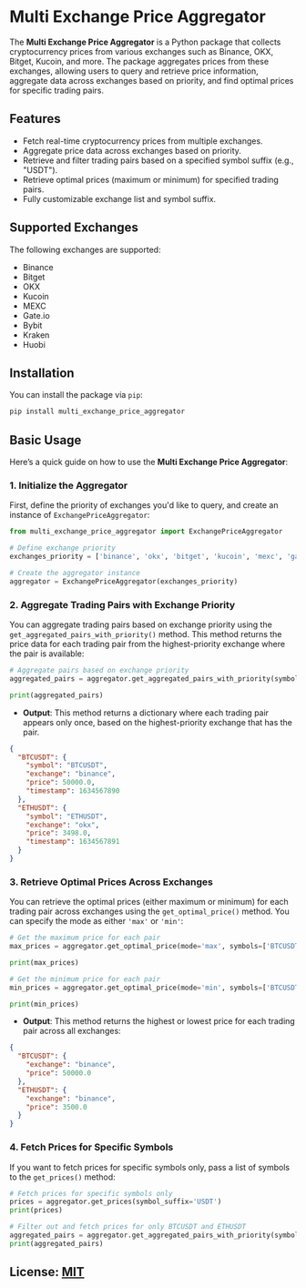 # Multi Exchange Price Aggregator

The **Multi Exchange Price Aggregator** is a Python package that collects cryptocurrency prices from various exchanges such as Binance, OKX, Bitget, Kucoin, and more. The package aggregates prices from these exchanges, allowing users to query and retrieve price information, aggregate data across exchanges based on priority, and find optimal prices for specific trading pairs.

## Features

- Fetch real-time cryptocurrency prices from multiple exchanges.
- Aggregate price data across exchanges based on priority.
- Retrieve and filter trading pairs based on a specified symbol suffix (e.g., "USDT").
- Retrieve optimal prices (maximum or minimum) for specified trading pairs.
- Fully customizable exchange list and symbol suffix.

## Supported Exchanges

The following exchanges are supported:
- Binance
- Bitget
- OKX
- Kucoin
- MEXC
- Gate.io
- Bybit
- Kraken
- Huobi

## Installation

You can install the package via `pip`:

```bash
pip install multi_exchange_price_aggregator
```

## Basic Usage

Here’s a quick guide on how to use the **Multi Exchange Price Aggregator**:

### 1. Initialize the Aggregator

First, define the priority of exchanges you'd like to query, and create an instance of `ExchangePriceAggregator`:

```python
from multi_exchange_price_aggregator import ExchangePriceAggregator

# Define exchange priority
exchanges_priority = ['binance', 'okx', 'bitget', 'kucoin', 'mexc', 'gate']

# Create the aggregator instance
aggregator = ExchangePriceAggregator(exchanges_priority)
```


### 2. Aggregate Trading Pairs with Exchange Priority

You can aggregate trading pairs based on exchange priority using the `get_aggregated_pairs_with_priority()` method. This method returns the price data for each trading pair from the highest-priority exchange where the pair is available:

```python
# Aggregate pairs based on exchange priority
aggregated_pairs = aggregator.get_aggregated_pairs_with_priority(symbol_suffix='USDT')

print(aggregated_pairs)
```

- **Output**: This method returns a dictionary where each trading pair appears only once, based on the highest-priority exchange that has the pair.

```json
{
  "BTCUSDT": {
    "symbol": "BTCUSDT",
    "exchange": "binance",
    "price": 50000.0,
    "timestamp": 1634567890
  },
  "ETHUSDT": {
    "symbol": "ETHUSDT",
    "exchange": "okx",
    "price": 3498.0,
    "timestamp": 1634567891
  }
}
```

### 3. Retrieve Optimal Prices Across Exchanges

You can retrieve the optimal prices (either maximum or minimum) for each trading pair across exchanges using the `get_optimal_price()` method. You can specify the mode as either `'max'` or `'min'`:

```python
# Get the maximum price for each pair
max_prices = aggregator.get_optimal_price(mode='max', symbols=['BTCUSDT', 'ETHUSDT'])

print(max_prices)

# Get the minimum price for each pair
min_prices = aggregator.get_optimal_price(mode='min', symbols=['BTCUSDT', 'ETHUSDT'])

print(min_prices)
```

- **Output**: This method returns the highest or lowest price for each trading pair across all exchanges:

```json
{
  "BTCUSDT": {
    "exchange": "binance",
    "price": 50000.0
  },
  "ETHUSDT": {
    "exchange": "binance",
    "price": 3500.0
  }
}
```

### 4. Fetch Prices for Specific Symbols

If you want to fetch prices for specific symbols only, pass a list of symbols to the `get_prices()` method:

```python
# Fetch prices for specific symbols only
prices = aggregator.get_prices(symbol_suffix='USDT')
print(prices)

# Filter out and fetch prices for only BTCUSDT and ETHUSDT
aggregated_pairs = aggregator.get_aggregated_pairs_with_priority(symbols=['BTCUSDT', 'ETHUSDT'], symbol_suffix='USDT')
print(aggregated_pairs)
```

## License: [MIT](LICENSE)